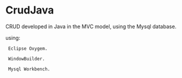 # CrudJava


CRUD developed in Java in the MVC model, using the Mysql database.

using:

     Eclipse Oxygem.
     
     WindowBuilder.
     
     Mysql Workbench.
